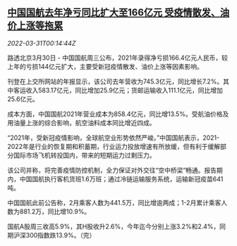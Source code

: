 <!--1648686663000-->
[中国国航去年净亏同比扩大至166亿元 受疫情散发、油价上涨等拖累](https://cn.reuters.com/article/air-china-loss-0330-wedn-idCNKCS2LS00P)
------

<div><i>2022-03-31T00:14:44Z</i></div><p>路透北京3月30日 - 中国国航周三公布，2021年录得净亏损166.4亿元人民币，较上年的亏损144亿元扩大，主要受新冠疫情散发、油价上涨等因素影响。</p><p>刊登在上交所网站的年报显示，该公司去年营收为745.3亿元，同比增长7.2%。其中客运收入583.17亿元，同比增加25.9亿元；货邮运输收入111.1亿元，同比增加25.6亿元。</p><p>成本方面，中国国航2021年营业成本为858.4亿元，同比增13.5%。受航油价格及用油量上涨的综合影响，航空油料成本同比增近四成。</p><p>“2021年，受新冠疫情影响，全球航空业形势依然严峻。”中国国航表示，2021-2022年是行业的恢复期和积蓄期，行业运力投放增速有所放缓，但有利于缓解部分国际市场飞机转投国内，带来的短期运力过剩压力。</p><p>该公司并称，将完善疫情防控机制，全力保证对外交往“空中桥梁”畅通。报告期内，中国国航执行客机货班1.6万班；通过冷链运输服务系统，运输新冠疫苗641吨。</p><p>中国国航此前公告称，2月乘客人数为441.5万，同比增逾两成；1-2月累计乘客人数为881.2万，同比增10.9%。</p><p>国航A股周三收高5.9%，其H股收升2.6%，今年迄今分别上涨3.2%和2.4%，同期沪深300指数跌13.9%。（完）</p>
